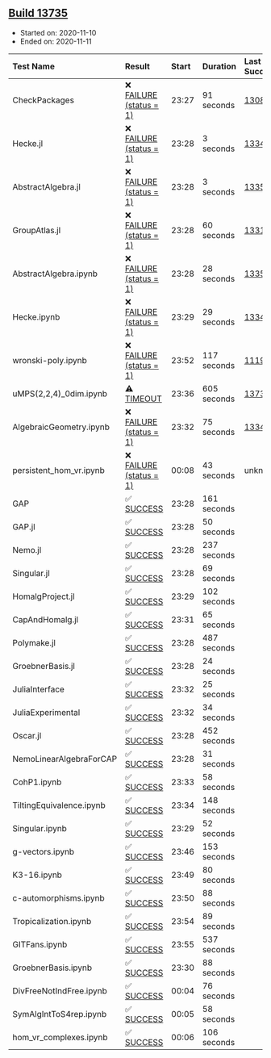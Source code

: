 ## [Build 13735](https://oscarci.mathematik.uni-kl.de/job/oscar/13735/)

* Started on: 2020-11-10
* Ended on: 2020-11-11

| Test Name    | Result | Start | Duration | Last Success | First Failure |
|:-------------|:-------|:------|:---------|:-------------|:--------------|
| CheckPackages | ❌ [FAILURE (status = 1)](https://oscarci.mathematik.uni-kl.de/job/oscar/13735/artifact/logs/build-13735/CheckPackages.log) | 23:27 | 91 seconds | [13085](https://oscarci.mathematik.uni-kl.de/job/oscar/13085/) | [13086](https://oscarci.mathematik.uni-kl.de/job/oscar/13086/) |
| Hecke.jl | ❌ [FAILURE (status = 1)](https://oscarci.mathematik.uni-kl.de/job/oscar/13735/artifact/logs/build-13735/Hecke.jl.log) | 23:28 | 3 seconds | [13341](https://oscarci.mathematik.uni-kl.de/job/oscar/13341/) | [13342](https://oscarci.mathematik.uni-kl.de/job/oscar/13342/) |
| AbstractAlgebra.jl | ❌ [FAILURE (status = 1)](https://oscarci.mathematik.uni-kl.de/job/oscar/13735/artifact/logs/build-13735/AbstractAlgebra.jl.log) | 23:28 | 3 seconds | [13355](https://oscarci.mathematik.uni-kl.de/job/oscar/13355/) | [13356](https://oscarci.mathematik.uni-kl.de/job/oscar/13356/) |
| GroupAtlas.jl | ❌ [FAILURE (status = 1)](https://oscarci.mathematik.uni-kl.de/job/oscar/13735/artifact/logs/build-13735/GroupAtlas.jl.log) | 23:28 | 60 seconds | [13311](https://oscarci.mathematik.uni-kl.de/job/oscar/13311/) | [13312](https://oscarci.mathematik.uni-kl.de/job/oscar/13312/) |
| AbstractAlgebra.ipynb | ❌ [FAILURE (status = 1)](https://oscarci.mathematik.uni-kl.de/job/oscar/13735/artifact/logs/build-13735/AbstractAlgebra.ipynb.log) | 23:28 | 28 seconds | [13355](https://oscarci.mathematik.uni-kl.de/job/oscar/13355/) | [13356](https://oscarci.mathematik.uni-kl.de/job/oscar/13356/) |
| Hecke.ipynb | ❌ [FAILURE (status = 1)](https://oscarci.mathematik.uni-kl.de/job/oscar/13735/artifact/logs/build-13735/Hecke.ipynb.log) | 23:29 | 29 seconds | [13341](https://oscarci.mathematik.uni-kl.de/job/oscar/13341/) | [13342](https://oscarci.mathematik.uni-kl.de/job/oscar/13342/) |
| wronski-poly.ipynb | ❌ [FAILURE (status = 1)](https://oscarci.mathematik.uni-kl.de/job/oscar/13735/artifact/logs/build-13735/wronski-poly.ipynb.log) | 23:52 | 117 seconds | [11192](https://oscarci.mathematik.uni-kl.de/job/oscar/11192/) | [11193](https://oscarci.mathematik.uni-kl.de/job/oscar/11193/) |
| uMPS(2,2,4)_0dim.ipynb | ⚠ [TIMEOUT](https://oscarci.mathematik.uni-kl.de/job/oscar/13735/artifact/logs/build-13735/uMPS-2-2-4-_0dim.ipynb.log) | 23:36 | 605 seconds | [13734](https://oscarci.mathematik.uni-kl.de/job/oscar/13734/) | [13735](https://oscarci.mathematik.uni-kl.de/job/oscar/13735/) |
| AlgebraicGeometry.ipynb | ❌ [FAILURE (status = 1)](https://oscarci.mathematik.uni-kl.de/job/oscar/13735/artifact/logs/build-13735/AlgebraicGeometry.ipynb.log) | 23:32 | 75 seconds | [13341](https://oscarci.mathematik.uni-kl.de/job/oscar/13341/) | [13342](https://oscarci.mathematik.uni-kl.de/job/oscar/13342/) |
| persistent_hom_vr.ipynb | ❌ [FAILURE (status = 1)](https://oscarci.mathematik.uni-kl.de/job/oscar/13735/artifact/logs/build-13735/persistent_hom_vr.ipynb.log) | 00:08 | 43 seconds | unknown | unknown |
| GAP | ✅ [SUCCESS](https://oscarci.mathematik.uni-kl.de/job/oscar/13735/artifact/logs/build-13735/GAP.log) | 23:28 | 161 seconds |  |  |
| GAP.jl | ✅ [SUCCESS](https://oscarci.mathematik.uni-kl.de/job/oscar/13735/artifact/logs/build-13735/GAP.jl.log) | 23:28 | 50 seconds |  |  |
| Nemo.jl | ✅ [SUCCESS](https://oscarci.mathematik.uni-kl.de/job/oscar/13735/artifact/logs/build-13735/Nemo.jl.log) | 23:28 | 237 seconds |  |  |
| Singular.jl | ✅ [SUCCESS](https://oscarci.mathematik.uni-kl.de/job/oscar/13735/artifact/logs/build-13735/Singular.jl.log) | 23:28 | 69 seconds |  |  |
| HomalgProject.jl | ✅ [SUCCESS](https://oscarci.mathematik.uni-kl.de/job/oscar/13735/artifact/logs/build-13735/HomalgProject.jl.log) | 23:29 | 102 seconds |  |  |
| CapAndHomalg.jl | ✅ [SUCCESS](https://oscarci.mathematik.uni-kl.de/job/oscar/13735/artifact/logs/build-13735/CapAndHomalg.jl.log) | 23:31 | 65 seconds |  |  |
| Polymake.jl | ✅ [SUCCESS](https://oscarci.mathematik.uni-kl.de/job/oscar/13735/artifact/logs/build-13735/Polymake.jl.log) | 23:28 | 487 seconds |  |  |
| GroebnerBasis.jl | ✅ [SUCCESS](https://oscarci.mathematik.uni-kl.de/job/oscar/13735/artifact/logs/build-13735/GroebnerBasis.jl.log) | 23:28 | 24 seconds |  |  |
| JuliaInterface | ✅ [SUCCESS](https://oscarci.mathematik.uni-kl.de/job/oscar/13735/artifact/logs/build-13735/JuliaInterface.log) | 23:32 | 25 seconds |  |  |
| JuliaExperimental | ✅ [SUCCESS](https://oscarci.mathematik.uni-kl.de/job/oscar/13735/artifact/logs/build-13735/JuliaExperimental.log) | 23:32 | 34 seconds |  |  |
| Oscar.jl | ✅ [SUCCESS](https://oscarci.mathematik.uni-kl.de/job/oscar/13735/artifact/logs/build-13735/Oscar.jl.log) | 23:28 | 452 seconds |  |  |
| NemoLinearAlgebraForCAP | ✅ [SUCCESS](https://oscarci.mathematik.uni-kl.de/job/oscar/13735/artifact/logs/build-13735/NemoLinearAlgebraForCAP.log) | 23:28 | 31 seconds |  |  |
| CohP1.ipynb | ✅ [SUCCESS](https://oscarci.mathematik.uni-kl.de/job/oscar/13735/artifact/logs/build-13735/CohP1.ipynb.log) | 23:33 | 58 seconds |  |  |
| TiltingEquivalence.ipynb | ✅ [SUCCESS](https://oscarci.mathematik.uni-kl.de/job/oscar/13735/artifact/logs/build-13735/TiltingEquivalence.ipynb.log) | 23:34 | 148 seconds |  |  |
| Singular.ipynb | ✅ [SUCCESS](https://oscarci.mathematik.uni-kl.de/job/oscar/13735/artifact/logs/build-13735/Singular.ipynb.log) | 23:29 | 52 seconds |  |  |
| g-vectors.ipynb | ✅ [SUCCESS](https://oscarci.mathematik.uni-kl.de/job/oscar/13735/artifact/logs/build-13735/g-vectors.ipynb.log) | 23:46 | 153 seconds |  |  |
| K3-16.ipynb | ✅ [SUCCESS](https://oscarci.mathematik.uni-kl.de/job/oscar/13735/artifact/logs/build-13735/K3-16.ipynb.log) | 23:49 | 80 seconds |  |  |
| c-automorphisms.ipynb | ✅ [SUCCESS](https://oscarci.mathematik.uni-kl.de/job/oscar/13735/artifact/logs/build-13735/c-automorphisms.ipynb.log) | 23:50 | 88 seconds |  |  |
| Tropicalization.ipynb | ✅ [SUCCESS](https://oscarci.mathematik.uni-kl.de/job/oscar/13735/artifact/logs/build-13735/Tropicalization.ipynb.log) | 23:54 | 89 seconds |  |  |
| GITFans.ipynb | ✅ [SUCCESS](https://oscarci.mathematik.uni-kl.de/job/oscar/13735/artifact/logs/build-13735/GITFans.ipynb.log) | 23:55 | 537 seconds |  |  |
| GroebnerBasis.ipynb | ✅ [SUCCESS](https://oscarci.mathematik.uni-kl.de/job/oscar/13735/artifact/logs/build-13735/GroebnerBasis.ipynb.log) | 23:30 | 88 seconds |  |  |
| DivFreeNotIndFree.ipynb | ✅ [SUCCESS](https://oscarci.mathematik.uni-kl.de/job/oscar/13735/artifact/logs/build-13735/DivFreeNotIndFree.ipynb.log) | 00:04 | 76 seconds |  |  |
| SymAlgIntToS4rep.ipynb | ✅ [SUCCESS](https://oscarci.mathematik.uni-kl.de/job/oscar/13735/artifact/logs/build-13735/SymAlgIntToS4rep.ipynb.log) | 00:05 | 58 seconds |  |  |
| hom_vr_complexes.ipynb | ✅ [SUCCESS](https://oscarci.mathematik.uni-kl.de/job/oscar/13735/artifact/logs/build-13735/hom_vr_complexes.ipynb.log) | 00:06 | 106 seconds |  |  |
